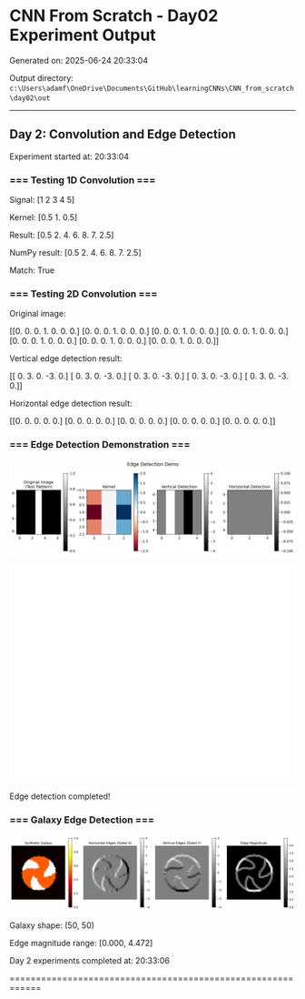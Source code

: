 # CNN From Scratch - Day02 Experiment Output

Generated on: 2025-06-24 20:33:04

Output directory: `c:\Users\adamf\OneDrive\Documents\GitHub\learningCNNs\CNN_from_scratch\day02\out`

---


## Day 2: Convolution and Edge Detection

Experiment started at: 20:33:04


### === Testing 1D Convolution ===

Signal: [1 2 3 4 5]

Kernel: [0.5 1.  0.5]

Result: [0.5 2.  4.  6.  8.  7.  2.5]

NumPy result: [0.5 2.  4.  6.  8.  7.  2.5]

Match: True


### === Testing 2D Convolution ===

Original image:

[[0. 0. 0. 1. 0. 0. 0.]
 [0. 0. 0. 1. 0. 0. 0.]
 [0. 0. 0. 1. 0. 0. 0.]
 [0. 0. 0. 1. 0. 0. 0.]
 [0. 0. 0. 1. 0. 0. 0.]
 [0. 0. 0. 1. 0. 0. 0.]
 [0. 0. 0. 1. 0. 0. 0.]]


Vertical edge detection result:

[[ 0.  3.  0. -3.  0.]
 [ 0.  3.  0. -3.  0.]
 [ 0.  3.  0. -3.  0.]
 [ 0.  3.  0. -3.  0.]
 [ 0.  3.  0. -3.  0.]]


Horizontal edge detection result:

[[0. 0. 0. 0. 0.]
 [0. 0. 0. 0. 0.]
 [0. 0. 0. 0. 0.]
 [0. 0. 0. 0. 0.]
 [0. 0. 0. 0. 0.]]


### === Edge Detection Demonstration ===

![day02_convolution_demo.png](plots\day02_convolution_demo.png)

![day02_edge_detection_demo.png](plots\day02_edge_detection_demo.png)

Edge detection completed!


### === Galaxy Edge Detection ===

![day02_galaxy_edge_detection.png](plots\day02_galaxy_edge_detection.png)

Galaxy shape: (50, 50)

Edge magnitude range: [0.000, 4.472]

Day 2 experiments completed at: 20:33:06

============================================================

